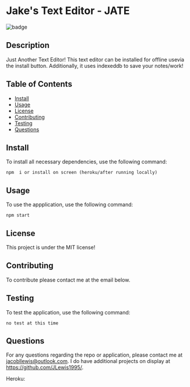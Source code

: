 # Jake's Text Editor - JATE
  
  ![badge](https://img.shields.io/badge/license-MIT-brightgreen)

  ## Description

Just Another Text Editor! This text editor can be installed for offline usevia the install button. Additionally, it uses indexeddb to save your notes/work!

  ## Table of Contents
  * [Install](#install)
  * [Usage](#usage)
  * [License](#license)
  * [Contributing](#contributing)
  * [Testing](#testing)
  * [Questions](#questions)

## Install

To install all necessary dependencies, use the following command:

~~~
npm  i or install on screen (heroku/after running locally)
~~~

## Usage

To use the appplication, use the following command: 

~~~
npm start
~~~

## License

This project is under the MIT license!

## Contributing
To contribute please contact me at the email below.

## Testing

To test the application, use the following command:

~~~
no test at this time
~~~

## Questions

For any questions regarding the repo or application, please contact me at jacobllewis@outlook.com. I do have additional projects on display at https://github.com/JLewis1995/.


Heroku: 

